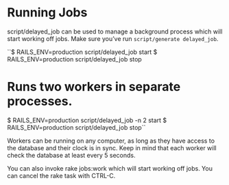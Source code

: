 # Running Jobs

script/delayed_job can be used to manage a background process which will start working off jobs. Make sure you’ve run `script/generate delayed_job`.

``$ RAILS_ENV=production script/delayed_job start
$ RAILS_ENV=production script/delayed_job stop

# Runs two workers in separate processes.
$ RAILS_ENV=production script/delayed_job -n 2 start
$ RAILS_ENV=production script/delayed_job stop``

Workers can be running on any computer, as long as they have access to the database and their clock is in sync. Keep in mind that each worker will check the database at least every 5 seconds.

You can also invoke rake jobs:work which will start working off jobs. You can cancel the rake task with CTRL-C.